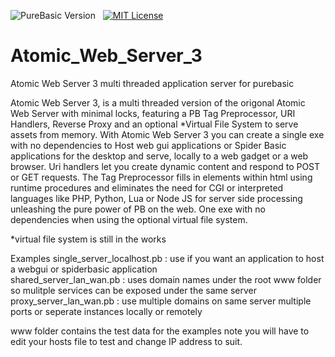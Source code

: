 ![PureBasic Version][badge purebasic]&nbsp;&nbsp;
[![MIT License][badge license]](./LICENSE)&nbsp;&nbsp;

# Atomic_Web_Server_3
 Atomic Web Server 3
 multi threaded application server for purebasic 
 
Atomic Web Server 3, is a multi threaded version of the origonal Atomic Web Server with minimal locks, featuring a PB Tag Preprocessor, URI Handlers, Reverse Proxy and an optional *Virtual File System to serve assets from memory. With Atomic Web Server 3 you can create a single exe with no dependencies to Host web gui applications or Spider Basic applications for the desktop and serve, locally to a web gadget or a web browser. Uri handlers let you create dynamic content and respond to POST or GET requests. The Tag Preprocessor fills in elements within html using runtime procedures and eliminates the need for CGI or interpreted languages like PHP, Python, Lua or Node JS for server side processing unleashing the pure power of PB on the web. One exe with no dependencies when using the optional virtual file system.

*virtual file system is still in the works

Examples 
single_server_localhost.pb  : use if you want an application to host a webgui or spiderbasic application   
shared_server_lan_wan.pb    : uses domain names under the root www folder so mulitple services can be exposed under the same server 
proxy_server_lan_wan.pb     : use multiple domains on same server multiple ports or seperate instances locally or remotely

www folder contains the test data for the examples 
note you will have to edit your hosts file to test and change IP address to suit. 

<!-- badges  -->

[badge license]: https://img.shields.io/badge/license-MIT-00b5da "Released under the MIT License"
[badge purebasic]: https://img.shields.io/badge/PureBasic-6.10-yellow "PureBasic 6.10 (x86/x64) â€” Linux/OS X/Windows (Arm) PI3/Pi4"

  

 
 
